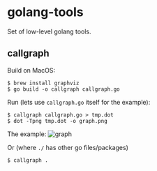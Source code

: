 # golang-tools

Set of low-level golang tools.

## callgraph

Build on MacOS:

```
$ brew install graphviz
$ go build -o callgraph callgraph.go
```

Run (lets use `callgraph.go` itself for the example):

```
$ callgraph callgraph.go > tmp.dot
$ dot -Tpng tmp.dot -o graph.png
```
The example:
![graph](https://github.com/user-attachments/assets/56b632bc-4eef-4316-8c97-1095d1dd7324)


Or (where ```./``` has other go files/packages)

```
$ callgraph .
```
